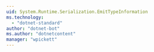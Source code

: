 ```yaml
---
uid: System.Runtime.Serialization.EmitTypeInformation
ms.technology: 
  - "dotnet-standard"
author: "dotnet-bot"
ms.author: "dotnetcontent"
manager: "wpickett"
---
```

